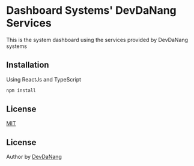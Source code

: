 # Dashboard Systems' DevDaNang Services

This is the system dashboard using the services provided by DevDaNang systems

## Installation
Using ReactJs and TypeScript

```bash
npm install
```

## License

[MIT](https://choosealicense.com/licenses/mit/)

## License
Author by [DevDaNang](https://github.com/qlongdevdn)